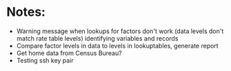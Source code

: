 # Notes:
* Warning message when lookups for factors don't work (data levels don't match rate table levels) identifying variables and records
* Compare factor levels in data to levels in lookuptables, generate report
* Get home data from Census Bureau?
* Testing ssh key pair
